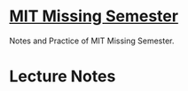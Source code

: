 # [MIT Missing Semester](https://missing.csail.mit.edu/2020/)

Notes and Practice of MIT Missing Semester.

# Lecture Notes

